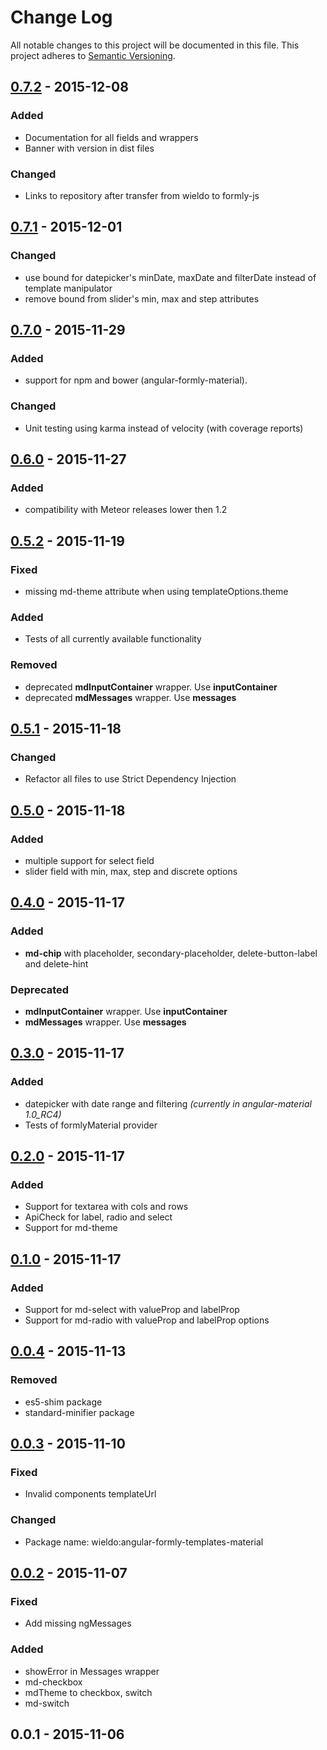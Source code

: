 Change Log
==========

All notable changes to this project will be documented in this file. This project adheres to [Semantic Versioning](http://semver.org/).

[0.7.2](https://github.com/wieldo/angular-formly-templates-material/compare/v0.7.1...v0.7.2) - 2015-12-08
---------------------------------------------------------------------------------------------------------

### Added

-	Documentation for all fields and wrappers
-	Banner with version in dist files

### Changed

-	Links to repository after transfer from wieldo to formly-js

[0.7.1](https://github.com/wieldo/angular-formly-templates-material/compare/v0.7.0...v0.7.1) - 2015-12-01
---------------------------------------------------------------------------------------------------------

### Changed

-	use bound for datepicker's minDate, maxDate and filterDate instead of template manipulator
-	remove bound from slider's min, max and step attributes

[0.7.0](https://github.com/wieldo/angular-formly-templates-material/compare/v0.6.0...v0.7.0) - 2015-11-29
---------------------------------------------------------------------------------------------------------

### Added

-	support for npm and bower (angular-formly-material).

### Changed

-	Unit testing using karma instead of velocity (with coverage reports)

[0.6.0](https://github.com/wieldo/angular-formly-templates-material/compare/v0.5.2...v0.6.0) - 2015-11-27
---------------------------------------------------------------------------------------------------------

### Added

-	compatibility with Meteor releases lower then 1.2

[0.5.2](https://github.com/wieldo/angular-formly-templates-material/compare/v0.5.1...v0.5.2) - 2015-11-19
---------------------------------------------------------------------------------------------------------

### Fixed

-	missing md-theme attribute when using templateOptions.theme

### Added

-	Tests of all currently available functionality

### Removed

-	deprecated **mdInputContainer** wrapper. Use **inputContainer**
-	deprecated **mdMessages** wrapper. Use **messages**

[0.5.1](https://github.com/wieldo/angular-formly-templates-material/compare/v0.5.0...v0.5.1) - 2015-11-18
---------------------------------------------------------------------------------------------------------

### Changed

-	Refactor all files to use Strict Dependency Injection

[0.5.0](https://github.com/wieldo/angular-formly-templates-material/compare/v0.4.0...v0.5.0) - 2015-11-18
---------------------------------------------------------------------------------------------------------

### Added

-	multiple support for select field
-	slider field with min, max, step and discrete options

[0.4.0](https://github.com/wieldo/angular-formly-templates-material/compare/v0.3.0...v0.4.0) - 2015-11-17
---------------------------------------------------------------------------------------------------------

### Added

-	**md-chip** with placeholder, secondary-placeholder, delete-button-label and delete-hint

### Deprecated

-	**mdInputContainer** wrapper. Use **inputContainer**
-	**mdMessages** wrapper. Use **messages**

[0.3.0](https://github.com/wieldo/angular-formly-templates-material/compare/v0.2.0...v0.3.0) - 2015-11-17
---------------------------------------------------------------------------------------------------------

### Added

-	datepicker with date range and filtering *(currently in angular-material 1.0_RC4)*
-	Tests of formlyMaterial provider

[0.2.0](https://github.com/wieldo/angular-formly-templates-material/compare/v0.1.0...v0.2.0) - 2015-11-17
---------------------------------------------------------------------------------------------------------

### Added

-	Support for textarea with cols and rows
-	ApiCheck for label, radio and select
-	Support for md-theme

[0.1.0](https://github.com/wieldo/angular-formly-templates-material/compare/v0.0.4...v0.1.0) - 2015-11-17
---------------------------------------------------------------------------------------------------------

### Added

-	Support for md-select with valueProp and labelProp
-	Support for md-radio with valueProp and labelProp options

[0.0.4](https://github.com/wieldo/angular-formly-templates-material/compare/v0.0.3...v0.0.4) - 2015-11-13
---------------------------------------------------------------------------------------------------------

### Removed

-	es5-shim package
-	standard-minifier package

[0.0.3](https://github.com/wieldo/angular-formly-templates-material/compare/v0.0.2...v0.0.3) - 2015-11-10
---------------------------------------------------------------------------------------------------------

### Fixed

-	Invalid components templateUrl

### Changed

-	Package name: wieldo:angular-formly-templates-material

[0.0.2](https://github.com/wieldo/angular-formly-templates-material/compare/v0.0.1...v0.0.2) - 2015-11-07
---------------------------------------------------------------------------------------------------------

### Fixed

-	Add missing ngMessages

### Added

-	showError in Messages wrapper
-	md-checkbox
-	mdTheme to checkbox, switch
-	md-switch

0.0.1 - 2015-11-06
------------------
